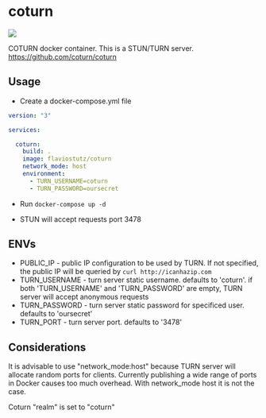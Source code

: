 # coturn

[<img src="https://img.shields.io/docker/automated/flaviostutz/coturn"/>](https://hub.docker.com/r/flaviostutz/coturn)

COTURN docker container. This is a STUN/TURN server. https://github.com/coturn/coturn

## Usage

* Create a docker-compose.yml file

```yml
version: "3"

services:

  coturn:
    build: .
    image: flaviostutz/coturn
    network_mode: host
    environment:
      - TURN_USERNAME=coturn
      - TURN_PASSWORD=oursecret
```

* Run ```docker-compose up -d```

* STUN will accept requests port 3478

## ENVs

* PUBLIC_IP - public IP configuration to be used by TURN. If not specified, the public IP will be queried by ```curl http://icanhazip.com```
* TURN_USERNAME - turn server static username. defaults to 'coturn'. if both 'TURN_USERNAME' and 'TURN_PASSWORD' are empty, TURN server will accept anonymous requests
* TURN_PASSWORD - turn server static password for specificed user. defaults to 'oursecret'
* TURN_PORT - turn server port. defaults to '3478'

## Considerations

It is advisable to use "network_mode:host" because TURN server will allocate random ports for clients. Currently publishing a wide range of ports in Docker causes too much overhead. With network_mode host it is not the case.

Coturn "realm" is set to "coturn"
